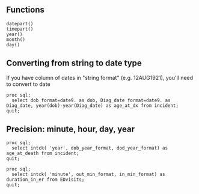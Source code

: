 ## Functions
```
datepart()
timepart()
year()
month()
day()
```

## Converting from string to date type

If you have column of dates in "string format" (e.g. 12AUG1921), you'll need to convert to date

```
proc sql;
  select dob format=date9. as dob, Diag_date format=date9. as Diag_date, year(dob)-year(Diag_date) as age_at_dx from incident;
quit;
```

## Precision: minute, hour, day, year

```
proc sql;
  select intck( 'year', dob_year_format, dod_year_format) as age_at_death from incident;
quit;
```

```
proc sql;
  select intck( 'minute', out_min_format, in_min_format) as duration_in_er from EDvisits;
quit;
```
